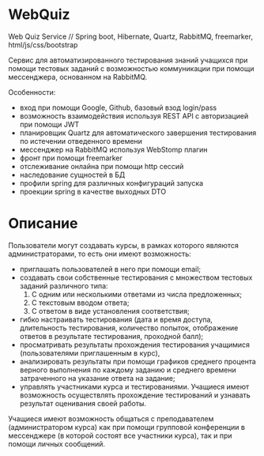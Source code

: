 # WebQuiz
Web Quiz Service // Spring boot, Hibernate, Quartz, RabbitMQ, freemarker, html/js/css/bootstrap

Сервис для автоматизированного тестирования знаний учащихся при помощи тестовых заданий с возможностью коммуникации при помощи мессенджера, основанном на RabbitMQ.

Особенности:
- вход при помощи Google, Github, базовый взод login/pass
- возможность взаимодействия используя REST API с авторизацией при помощи JWT
- планировщик Quartz для автоматического завершения тестирования по истечении отведенного времени
- мессенджер на RabbitMQ используя WebStomp плагин
- фронт при помощи freemarker
- отслеживание онлайна при помощи http сессий
- наследование сущностей в БД
- профили spring для различных конфигураций запуска
- проекции spring в качестве выходных DTO

# Описание
Пользователи могут создавать курсы, в рамках которого являются администраторами, то есть они имеют возможность:
- приглашать пользователей в него при помощи email;
- создавать свои собственные тестирования с множеством тестовых заданий различного типа:
    1) C одним или несколькими ответами из числа предложенных;
    2) C текстовым вводом ответа;
    3) C ответом в виде установления соответствия;
- гибко настраивать тестирования (дата и время доступа, длительность тестирования, количество попыток, отображение ответов в результате тестирования, проходной балл);
- просматривать результаты прохождения тестирования учащимися (пользователями приглашенным в курс),
- анализировать результаты при помощи графиков среднего процента верного выполнения по каждому заданию и среднего времени затраченного на указание ответа на задание;
- управлять участниками курса и тестированиями. Учащиеся имеют возможность осуществлять прохождение тестирований и узнавать результат оценивания своей работы.

Учащиеся имеют возможность общаться с преподавателем (администратором курса) как при помощи групповой конференции в мессенджере (в которой состоят все участники курса), так и при помощи личных сообщений.





